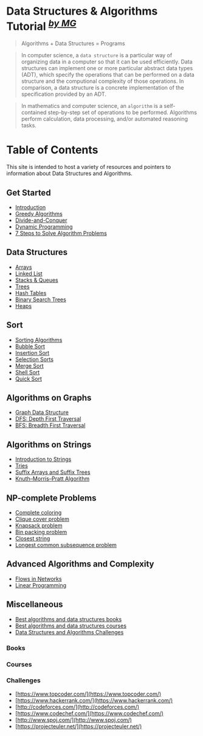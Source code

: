# Data Structures & Algorithms Tutorial <sup><i><a href="http://magizbox.com/">by MG</a></i></sup>

> Algorithms + Data Structures = Programs

> In computer science, a `data structure` is a particular way of organizing data in a computer so that it can be used efficiently. Data structures can implement one or more particular abstract data types (ADT), which specify the operations that can be performed on a data structure and the computional complexity of those operations. In comparison, a data structure is a concrete implementation of the specification provided by an ADT.

> In mathematics and computer science, an `algorithm` is a self-contained step-by-step set of operations to be performed. Algorithms perform calculation, data processing, and/or automated reasoning tasks.

# Table of Contents

This site is intended to host a variety of resources and pointers to information about Data Structures and Algorithms. 

## Get Started 

* [Introduction](gs_introduction.md)
* [Greedy Algorithms](gs_greedy_algorithms.md)
* [Divide-and-Conquer](gs_divide_and_conquer.md)
* [Dynamic Programming](gs_dynamic_programming.md)
* [7 Steps to Solve Algorithm Problems](7_steps.md)

## Data Structures

* [Arrays](ds_array.md)
* [Linked List](ds_linked_list.md)
* [Stacks & Queues](ds_stack_queue.md)
* [Trees](ds_tree.md)
* [Hash Tables](ds_hash_table.md)
* [Binary Search Trees](ds_binary_search_tree.md)
* [Heaps](ds_heap.md)

## Sort

* [Sorting Algorithms](sort_algorithms.md)
* [Bubble Sort](sort_bubble.md)
* [Insertion Sort](sort_insertion.md)
* [Selection Sorts](sort_selection.md)
* [Merge Sort](sort_merge.md)
* [Shell Sort](sort_shell.md)
* [Quick Sort](sort_quick.md)

## Algorithms on Graphs

* [Graph Data Structure](graph_data_structure.md)
* [DFS: Depth First Traversal](graph_dfs.md)
* [BFS: Breadth First Traversal](graph_dfs.md)

## Algorithms on Strings

* [Introduction to Strings](string_string.md)
* [Tries](string_tries.md)
* [Suffix Arrays and Suffix Trees](string_suffix_arrays_suffix_trees.md)
* [Knuth–Morris–Pratt Algorithm](string_kmp.md)

## NP-complete Problems

* [Complete coloring](#)
* [Clique cover problem](#)
* [Knapsack problem](#)
* [Bin packing problem](#)
* [Closest string](#)
* [Longest common subsequence problem](#)

## Advanced Algorithms and Complexity

* [Flows in Networks](#)
* [Linear Programming](#)

## Miscellaneous 

* [Best algorithms and data structures books](#books)
* [Best algorithms and data structures courses](#courses)
* [Data Structures and Algorithms Challenges](#challenges)

### Books

<div class="books" gid="1cMZ8guTnaHqhVINUv3NuGZQiUNGsYCH5kfYLhbpLHTI"></div>
<div class="clearfix"></div>

### Courses

<div class="courses" gid="1sQ_yRc-raBC5bfh8z-6DC-oV0hQ2aev8ocKtvOt3BuU"></div>
<div class="clearfix"></div>

### Challenges

* [https://www.topcoder.com/](https://www.topcoder.com/)
* [https://www.hackerrank.com/](https://www.hackerrank.com/)
* [http://codeforces.com/](http://codeforces.com/)
* [https://www.codechef.com/](https://www.codechef.com/)
* [http://www.spoj.com/](http://www.spoj.com/)
* [https://projecteuler.net/](https://projecteuler.net/)